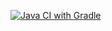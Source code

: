 [![Java CI with Gradle](https://github.com/baSSblue/javahome14/actions/workflows/gradle.yml/badge.svg)](https://github.com/baSSblue/javahome14/actions/workflows/gradle.yml)